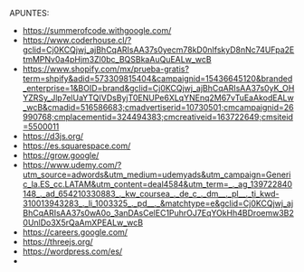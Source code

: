 APUNTES:
- https://summerofcode.withgoogle.com/
- https://www.coderhouse.cl/?gclid=Cj0KCQjwj_ajBhCqARIsAA37s0yecm78kD0nIfskyD8nNc74UFpa2EtmMPNv0a4pHjm3Zl0bc_BQSBkaAuQuEALw_wcB
- https://www.shopify.com/mx/prueba-gratis?term=shpify&adid=573309815404&campaignid=15436645120&branded_enterprise=1&BOID=brand&gclid=Cj0KCQjwj_ajBhCqARIsAA37s0yK_OHYZRSy_Jlp7elUaYTQIVDsByjT0ENUPe6XLqYNEnq2M67vTuEaAkodEALw_wcB&cmadid=516586683;cmadvertiserid=10730501;cmcampaignid=26990768;cmplacementid=324494383;cmcreativeid=163722649;cmsiteid=5500011
- https://d3js.org/
- https://es.squarespace.com/
- https://grow.google/
- https://www.udemy.com/?utm_source=adwords&utm_medium=udemyads&utm_campaign=Generic_la.ES_cc.LATAM&utm_content=deal4584&utm_term=_._ag_139722840148_._ad_654210330883_._kw_coursea_._de_c_._dm__._pl__._ti_kwd-310013943283_._li_1003325_._pd__._&matchtype=e&gclid=Cj0KCQjwj_ajBhCqARIsAA37s0wA0o_3anDAsCelEC1PuhrOJ7EqYOkHh4BDroemw3B20UnlDo3X5rQaAmXPEALw_wcB
- https://careers.google.com/
- https://threejs.org/
- https://wordpress.com/es/
- 
